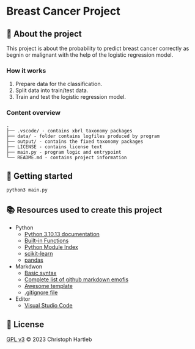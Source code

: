 # Breast Cancer Project

## :newspaper: About the project

This project is about the probability to predict breast cancer correctly as begnin or malignant with the help of the logistic regression model.

### How it works

1. Prepare data for the classification.
2. Split data into train/test data.
3. Train and test the logistic regression model.

### Content overview

    .
    ├── .vscode/ - contains xbrl taxonomy packages
    ├── data/ - folder contains logfiles produced by program
    ├── output/ - contains the fixed taxonomy packages
    ├── LICENSE - contains license text
    ├── main.py - program logic and entrypoint
    └── README.md - contains project information

## :runner: Getting started

```python
python3 main.py
```

## :books: Resources used to create this project

* Python
  * [Python 3.10.13 documentation](https://docs.python.org/3.10/)
  * [Built-in Functions](https://docs.python.org/3.10/library/functions.html)
  * [Python Module Index](https://docs.python.org/3.10/py-modindex.html)
  * [scikit-learn](https://scikit-learn.org/0.21/documentation.html)
  * [pandas](https://pandas.pydata.org/docs/)
* Markdwon
  * [Basic syntax](https://www.markdownguide.org/basic-syntax/)
  * [Complete list of github markdown emofis](https://dev.to/nikolab/complete-list-of-github-markdown-emoji-markup-5aia)
  * [Awesome template](http://github.com/Human-Activity-Recognition/blob/main/README.md)
  * [.gitignore file](https://git-scm.com/docs/gitignore)
* Editor
  * [Visual Studio Code](https://code.visualstudio.com/)

## :bookmark: License

[GPL v3](https://www.gnu.org/licenses/gpl-3.0.txt) :copyright: 2023 Christoph Hartleb
